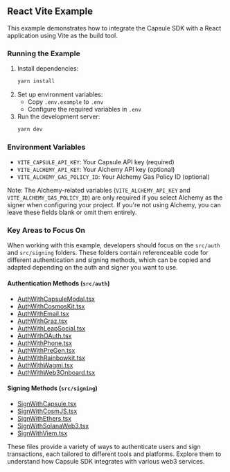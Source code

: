 ## React Vite Example

This example demonstrates how to integrate the Capsule SDK with a React application using Vite as the build tool.

### Running the Example

1. Install dependencies:
   ```bash
   yarn install
   ```
2. Set up environment variables:
   - Copy `.env.example` to `.env`
   - Configure the required variables in `.env`
3. Run the development server:
   ```bash
   yarn dev
   ```

### Environment Variables

- `VITE_CAPSULE_API_KEY`: Your Capsule API key (required)
- `VITE_ALCHEMY_API_KEY`: Your Alchemy API key (optional)
- `VITE_ALCHEMY_GAS_POLICY_ID`: Your Alchemy Gas Policy ID (optional)

Note: The Alchemy-related variables (`VITE_ALCHEMY_API_KEY` and `VITE_ALCHEMY_GAS_POLICY_ID`) are only required if you
select Alchemy as the signer when configuring your project. If you're not using Alchemy, you can leave these fields
blank or omit them entirely.

### Key Areas to Focus On

When working with this example, developers should focus on the `src/auth` and `src/signing` folders. These folders
contain referenceable code for different authentication and signing methods, which can be copied and adapted depending
on the auth and signer you want to use.

#### Authentication Methods (`src/auth`)

- [AuthWithCapsuleModal.tsx](src/auth/AuthWithCapsuleModal.tsx)
- [AuthWithCosmosKit.tsx](src/auth/AuthWithCosmosKit.tsx)
- [AuthWithEmail.tsx](src/auth/AuthWithEmail.tsx)
- [AuthWithGraz.tsx](src/auth/AuthWithGraz.tsx)
- [AuthWithLeapSocial.tsx](src/auth/AuthWithLeapSocial.tsx)
- [AuthWithOAuth.tsx](src/auth/AuthWithOAuth.tsx)
- [AuthWithPhone.tsx](src/auth/AuthWithPhone.tsx)
- [AuthWithPreGen.tsx](src/auth/AuthWithPreGen.tsx)
- [AuthWithRainbowkit.tsx](src/auth/AuthWithRainbowkit.tsx)
- [AuthWithWagmi.tsx](src/auth/AuthWithWagmi.tsx)
- [AuthWithWeb3Onboard.tsx](src/auth/AuthWithWeb3Onboard.tsx)

#### Signing Methods (`src/signing`)

- [SignWithCapsule.tsx](src/signing/SignWithCapsule.tsx)
- [SignWithCosmJS.tsx](src/signing/SignWithCosmJS.tsx)
- [SignWithEthers.tsx](src/signing/SignWithEthers.tsx)
- [SignWithSolanaWeb3.tsx](src/signing/SignWithSolanaWeb3.tsx)
- [SignWithViem.tsx](src/signing/SignWithViem.tsx)

These files provide a variety of ways to authenticate users and sign transactions, each tailored to different tools and
platforms. Explore them to understand how Capsule SDK integrates with various web3 services.
